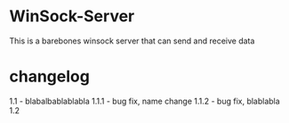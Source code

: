 # WinSock-Server
This is a barebones winsock server that can send and receive data

# changelog
1.1 - blabalbablablabla
1.1.1 - bug fix, name change
1.1.2 - bug fix, blablabla
1.2
